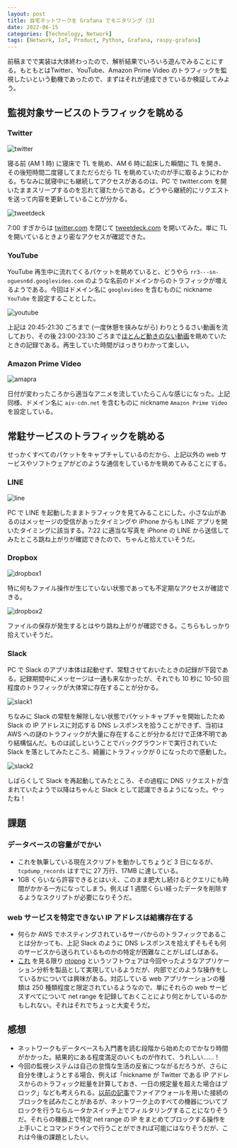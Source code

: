```yaml
---
layout: post
title: 自宅ネットワークを Grafana でモニタリング (3)
date: 2022-06-15
categories: [Technology, Network]
tags: [Network, IoT, Product, Python, Grafana, raspy-grafana]
---
```


前稿までで実装は大体終わったので、解析結果でいろいろ遊んでみることにする。もともとはTwitter、YouTube、Amazon Prime Video のトラフィックを監視したいという動機であったので、まずはそれが達成できているか検証してみよう。

## 監視対象サービスのトラフィックを眺める

### Twitter

![twitter](../../assets/img/raspy-grafana/twitter.png)

寝る前 (AM 1 時) に寝床で TL を眺め、AM 6 時に起床した瞬間に TL を開き、その後短時間二度寝してまただらだら TL を眺めていたのが手に取るようにわかる。ちなみに就寝中にも継続してアクセスがあるのは、PC で twitter.com を開いたままスリープするのを忘れて寝たからである。どうやら継続的にリクエストを送って内容を更新していることが分かる。

![tweetdeck](../../assets/img/raspy-grafana/tweetdeck.png)

7:00 すぎからは [twitter.com](http://twitter.com) を閉じて [tweetdeck.com](http://tweetdeck.com) を開いてみた。単に TL を開いているときより密なアクセスが確認できた。

### YouTube

YouTube 再生中に流れてくるパケットを眺めていると、どうやら `rr3---sn-oguesn6d.googlevideo.com` のような名前のドメインからのトラフィックが増えるようである。今回はドメイン名に `googlevideo` を含むものに nickname `YouTube` を設定することとした。

![youtube](../../assets/img/raspy-grafana/youtube.png)

上記は 20:45-21:30 ごろまで (一度休憩を挟みながら) わりとうるさい動画を流しており、その後 23:00-23:30 ごろまで[ほとんど動きのない動画](https://www.youtube.com/watch?v=jNbKHgUqkQs&list=PLKbtZxw-sJ9X1X1zJtB0OwW0bNoiElRih&index=38)を眺めていたときの記録である。再生していた時間がはっきりわかって楽しい。

### Amazon Prime Video

![amapra](../../assets/img/raspy-grafana/amapra.png)

日付が変わったころから適当なアニメを流していたらこんな感じになった。上記同様、ドメイン名に `aiv-cdn.net` を含むものに nickname `Amazon Prime Video` を設定している。

## 常駐サービスのトラフィックを眺める

せっかくすべてのパケットをキャプチャしているのだから、上記以外の web サービスやソフトウェアがどのような通信をしているかを眺めてみることにする。

### LINE

![line](../../assets/img/raspy-grafana/line.png)

PC で LINE を起動したままトラフィックを見てみることにした。小さな山があるのはメッセージの受信があったタイミングや iPhone からも LINE アプリを開いたタイミングに該当する。7:22 に適当な写真を iPhone の LINE から送信してみたところ跳ね上がりが確認できたので、ちゃんと拾えていそうだ。

### Dropbox

![dropbox1](../../assets/img/raspy-grafana/dropbox1.png)

特に何もファイル操作が生じていない状態であっても不定期なアクセスが確認できる。

![dropbox2](../../assets/img/raspy-grafana/dropbox2.png)

ファイルの保存が発生するとはやり跳ね上がりが確認できる。こちらもしっかり拾えていそうだ。

### Slack

PC で Slack のアプリ本体は起動せず、常駐させておいたときの記録が下図である。記録期間中にメッセージは一通も来なかったが、それでも 10 秒に 10-50 回程度のトラフィックが大体常に存在することが分かる。

![slack1](../../assets/img/raspy-grafana/slack1.png)

ちなみに Slack の常駐を解除しない状態でパケットキャプチャを開始したため Slack の IP アドレスに対応する DNS レスポンスを拾うことができず、当初は AWS への謎のトラフィックが大量に存在することが分かるだけで正体不明であり結構悩んだ。ものは試しということでバックグラウンドで実行されていた Slack を落としてみたところ、綺麗にトラフィックが 0 になったので感動した。

![slack2](../../assets/img/raspy-grafana/slack2.png)

しばらくして Slack を再起動してみたところ、その過程に DNS リクエストが含まれていたようで以降はちゃんと Slack として認識できるようになった。やったね！

## 課題

### データベースの容量がでかい

- これを執筆している現在スクリプトを動かしてちょうど 3 日になるが、`tcpdump_records` はすでに 27 万行、17MB に達している。
- 1GB くらいなら許容できるとはいえ、このまま肥大し続けるとクエリにも時間がかかる一方になってしまう。例えば 1 週間くらい経ったデータを削除するようなスクリプトが必要になりそうだ。

### web サービスを特定できない IP アドレスは結構存在する

- 何らか AWS でホスティングされているサーバからのトラフィックであることは分かっても、上記 Slack のように DNS レスポンスを拾えずそもそも何のサービスから送られているものかの特定が困難なことがしばしばある。
- [これ](https://swri.jp/solution/C1523) を見る限り [ntopng](https://www.ntop.org/products/traffic-analysis/ntop/) というソフトウェアは今回やったようなアプリケーション分析を製品として実現しているようだが、内部でどのような操作をしているかについては興味がある。対応している web アプリケーションの種類は 250 種類程度と限定されているようなので、単にそれらの web サービスすべてについて net range を記録しておくことにより何とかしているのかもしれない。それはそれでちょっと大変そうだ。

## 感想

- ネットワークもデータベースも入門書を読む段階から始めたのでかなり時間がかかった。結果的にある程度満足のいくものが作れて、うれしい……！
- 今回の監視システムは自己の怠惰な生活の反省につながるだろうが、さらに自分を律しようとする場合、例えば「nickname が Twitter である IP アドレスからのトラフィック総量を計算しておき、一日の規定量を超えた場合はブロック」なども考えられる。[以前の記事](https://i-was-a-ki.hatenablog.com/entry/2020/10/09/201702)でファイアウォールを用いた接続のブロックを試みたことがあるが、ネットワーク上のすべての機器についてブロックを行うならルータかスイッチ上でフィルタリングすることになりそうだ。それらの機器上で特定 net range の IP をまとめてブロックする操作を上手いことコマンドラインで行うことができれば可能にはなりそうだが、これは今後の課題としたい。